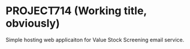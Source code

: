 # PROJECT714 (Working title, obviously)
Simple hosting web applicaiton for Value Stock Screening email service.
